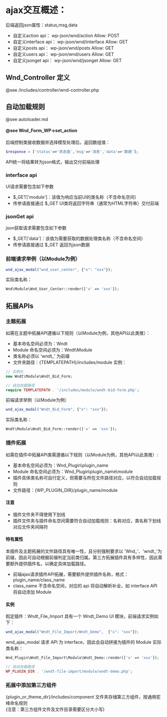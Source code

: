# ajax交互概述：
后端返回json属性：status,msg,data

- 自定义action api：	wp-json/wnd/action	 	Allow: POST
- 自定义interface api：	wp-json/wnd/interface	Allow: GET
- 自定义posts api：		wp-json/wnd/posts	 	Allow: GET
- 自定义users api：		wp-json/wnd/users	 	Allow: GET
- 自定义jsonget api：	wp-json/wnd/jsonget	 	Allow: GET

## Wnd_Controller 定义 
@see /includes/controller/wnd-controller.php

## 自动加载规则 
@see autoloader.md

#### @see Wnd_Form_WP->set_action

后端控制类接收数据并选择模型处理后，返回数组值：<br>
```php
$response = ['status'=>'状态值','msg'=>'消息','data'=>'数据'];
```
API统一将结果转为json格式，输出交付前端处理

### interface api
UI请求需要包含如下参数
- $_GET['module']：该值为响应当前UI的类名称（不含命名空间）
- 传参请直接通过 $_GET
UI类将返回字符串（通常为HTML字符串）交付前端


### jsonGet api
json获取请求需要包含如下参数
- $_GET['data']：该值为需要获取的数据处理类名称（不含命名空间）
- 传参请直接通过 $_GET
返回为json数据

### 前端请求举例（以Module为例）
```JavaScript
wnd_ajax_modal("wnd_user_center", {"x": "xxx"});
```
实际类名称：
```php
Wnd\Module\Wnd_User_Center::render(['x' => 'xxx']);
```


## 拓展APIs

### 主题拓展
如需在主题中拓展API遵循以下规则（以Module为例，其他API以此类推）：
- 基本命名空间必须为：Wndt
- Module 命名空间必须为：Wndt\Module
- 类名称必须以 'wndt_' 为前缀
- 文件夹路径：{TEMPLATEPATH}/includes/module
实例：
```php
// 实例化
new Wndt\Module\Wndt_Bid_Form;

// 自动加载路径
require TEMPLATEPATH . '/includes/module/wndt-bid-form.php';
```
前端请求举例（以Module为例）
```JavaScript
wnd_ajax_modal("Wndt_Bid_Form", {"x": "xxx"}); 
```
实际类名称：
```php
Wndt\Module\Wndt_Bid_Form::render(['x' => 'xxx']);
```

### 插件拓展
如需在插件中拓展API类需遵循以下规则（以Module为例，其他API以此类推）:
- 基本命名空间必须为：Wnd_Plugin\plugin_name
- Module 命名空间必须为：Wnd_Plugin\plugin_name\module
- 插件具体类名称可自行定义，但需要与所在文件路径对应，以符合自动加载规则 
- 文件路径：{WP_PLUGIN_DIR}/plugin_name/module

#### 注意
- 插件文件夹不得使用下划线
- 插件文件夹与插件命名空间需要符合自动加载规则：名称对应，类名称下划线对应文件夹间隔符

#### 特有属性
本插件及主题拓展的文件路径具有唯一性，且分别强制要求以 'Wnd_'、'wndt_'为前缀，因此可自动根据前缀判定当前类归属。第三方拓展插件具有多样性，因此需要额外提供插件名，以确定具体加载路径。

- 前端ajax请求插件API拓展，需要额外提供插件名称，格式：plugin_name/class_name
- class_name 不含命名空间，对应的 api 将自动解析补全，如 interface API 将自动添加 Module

#### 实例
假定插件：Wndt_File_Import 具有一个 Wndt_Demo UI 模块，前端请求实例如下：
```JavaScript
wnd_ajax_modal("Wndt_File_Import/Wndt_Demo",  {"x": "xxx"});
```
wnd_ajax_modal 请求 API 为 interface，因此会自动拼接为插件的 Module 实际类名称：
```php
Wnd_Plugin\Wndt_File_Import\Module\Wndt_Demo::render(['x' => 'xxx']);

// 自动加载路径
WP_PLUGIN_DIR . '/wndt-file-import/module/wndt-demo.php';
```
### 拓展中添加第三方组件
{plugin_or_theme_dir}/includes/component 文件夹存储第三方组件，按通用驼峰命名规则<br>
(注意：第三方组件文件及文件目录需要区分大小写)

